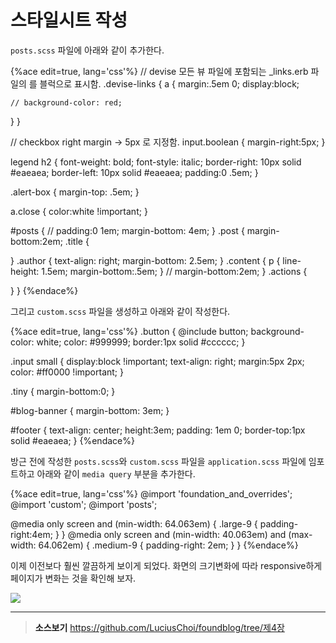 # 스타일시트 작성

`posts.scss` 파일에 아래와 같이 추가한다.


{%ace edit=true, lang='css'%}
// devise 모든 뷰 파일에 포함되는 _links.erb 파일의 <a>를 블럭으로 표시함.
.devise-links {
  a {
    margin:.5em 0;
    display:block;

    // background-color: red;
  }
}

// checkbox right margin -> 5px 로 지정함.
input.boolean {
  margin-right:5px;
}

legend h2 {
  font-weight: bold;
  font-style: italic;
  border-right: 10px solid #eaeaea;
  border-left: 10px solid #eaeaea;
  padding:0 .5em;
}

.alert-box {
  margin-top: .5em;
}

a.close {
  color:white !important;
}

#posts {
  // padding:0 1em;
  margin-bottom: 4em;
}
.post {
  margin-bottom:2em;
  .title {

  }
  .author {
    text-align: right;
    margin-bottom: 2.5em;
  }
  .content {
    p {
      line-height: 1.5em;
      margin-bottom:.5em;
    }
    // margin-bottom:2em;
  }
  .actions {

  }
}
{%endace%}

그리고 `custom.scss` 파일을 생성하고 아래와 같이 작성한다.

{%ace edit=true, lang='css'%}
.button {
  @include button;
  background-color: white;
  color: #999999;
  border:1px solid #cccccc;
}

.input small {
  display:block !important;
  text-align: right;
  margin:5px 2px;
  color: #ff0000 !important;
}

.tiny {
  margin-bottom:0;
}

#blog-banner {
  margin-bottom: 3em;
}

#footer {
  text-align: center;
  height:3em;
  padding: 1em 0;
  border-top:1px solid #eaeaea;
}
{%endace%}

방근 전에 작성한 `posts.scss`와 `custom.scss` 파일을  `application.scss` 파일에 임포트하고 아래와 같이 `media query` 부분을 추가한다.

{%ace edit=true, lang='css'%}
@import 'foundation_and_overrides';
@import 'custom';
@import 'posts';

@media only screen and (min-width: 64.063em) {
  .large-9 {
    padding-right:4em;
  }
}
@media only screen and (min-width: 40.063em) and (max-width: 64.062em) {
  .medium-9 {
    padding-right: 2em;
  }
}
{%endace%}

이제 이전보다 훨씬 깔끔하게 보이게 되었다. 화면의 크기변화에 따라 responsive하게 페이지가 변화는 것을 확인해 보자.

![](http://i1373.photobucket.com/albums/ag392/rorlab/Photobucket%20Desktop%20-%20RORLAB/FoundBlog/2014-06-12_12-42-31_zps8ba9ec66.png)

---

> **소스보기** https://github.com/LuciusChoi/foundblog/tree/제4장

